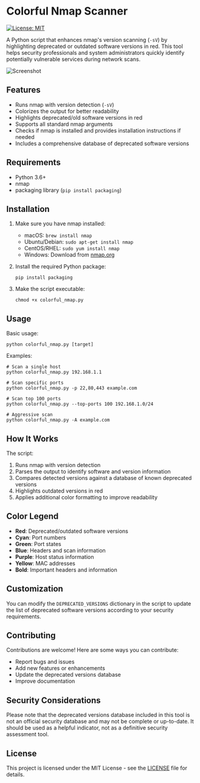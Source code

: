 # Colorful Nmap Scanner

[![License: MIT](https://img.shields.io/badge/License-MIT-yellow.svg)](https://opensource.org/licenses/MIT)

A Python script that enhances nmap's version scanning (`-sV`) by highlighting deprecated or outdated software versions in red. This tool helps security professionals and system administrators quickly identify potentially vulnerable services during network scans.

![Screenshot](screenshot.png)

## Features

- Runs nmap with version detection (`-sV`)
- Colorizes the output for better readability
- Highlights deprecated/old software versions in red
- Supports all standard nmap arguments
- Checks if nmap is installed and provides installation instructions if needed
- Includes a comprehensive database of deprecated software versions

## Requirements

- Python 3.6+
- nmap
- packaging library (`pip install packaging`)

## Installation

1. Make sure you have nmap installed:
   - macOS: `brew install nmap`
   - Ubuntu/Debian: `sudo apt-get install nmap`
   - CentOS/RHEL: `sudo yum install nmap`
   - Windows: Download from [nmap.org](https://nmap.org/download.html)

2. Install the required Python package:
   ```
   pip install packaging
   ```

3. Make the script executable:
   ```
   chmod +x colorful_nmap.py
   ```

## Usage

Basic usage:
```
python colorful_nmap.py [target]
```

Examples:
```
# Scan a single host
python colorful_nmap.py 192.168.1.1

# Scan specific ports
python colorful_nmap.py -p 22,80,443 example.com

# Scan top 100 ports
python colorful_nmap.py --top-ports 100 192.168.1.0/24

# Aggressive scan
python colorful_nmap.py -A example.com
```

## How It Works

The script:
1. Runs nmap with version detection
2. Parses the output to identify software and version information
3. Compares detected versions against a database of known deprecated versions
4. Highlights outdated versions in red
5. Applies additional color formatting to improve readability

## Color Legend

- **Red**: Deprecated/outdated software versions
- **Cyan**: Port numbers
- **Green**: Port states
- **Blue**: Headers and scan information
- **Purple**: Host status information
- **Yellow**: MAC addresses
- **Bold**: Important headers and information

## Customization

You can modify the `DEPRECATED_VERSIONS` dictionary in the script to update the list of deprecated software versions according to your security requirements.

## Contributing

Contributions are welcome! Here are some ways you can contribute:

- Report bugs and issues
- Add new features or enhancements
- Update the deprecated versions database
- Improve documentation

## Security Considerations

Please note that the deprecated versions database included in this tool is not an official security database and may not be complete or up-to-date. It should be used as a helpful indicator, not as a definitive security assessment tool.

## License

This project is licensed under the MIT License - see the [LICENSE](LICENSE) file for details.
